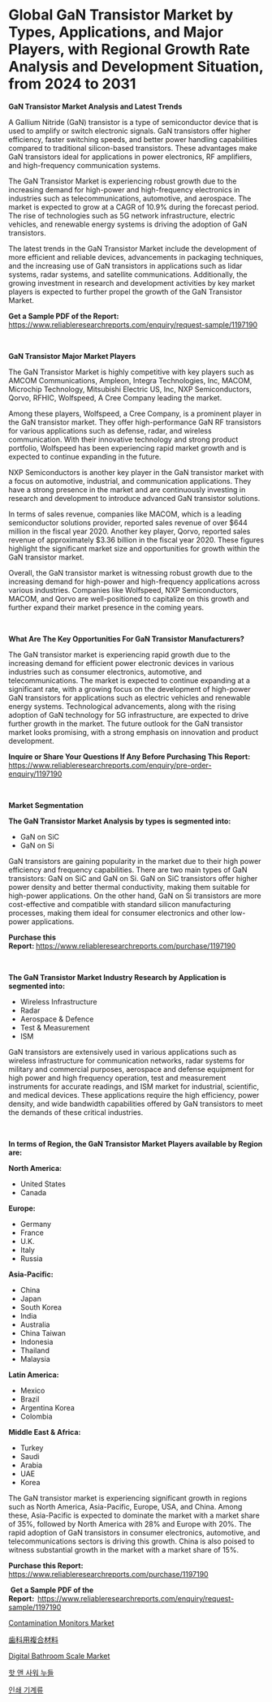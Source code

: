 <p><h1>Global GaN Transistor Market by Types, Applications, and Major Players, with Regional Growth Rate Analysis and Development Situation, from 2024 to 2031</h1></p><p><strong>GaN Transistor Market Analysis and Latest Trends</strong></p>
<p><p>A Gallium Nitride (GaN) transistor is a type of semiconductor device that is used to amplify or switch electronic signals. GaN transistors offer higher efficiency, faster switching speeds, and better power handling capabilities compared to traditional silicon-based transistors. These advantages make GaN transistors ideal for applications in power electronics, RF amplifiers, and high-frequency communication systems.</p><p>The GaN Transistor Market is experiencing robust growth due to the increasing demand for high-power and high-frequency electronics in industries such as telecommunications, automotive, and aerospace. The market is expected to grow at a CAGR of 10.9% during the forecast period. The rise of technologies such as 5G network infrastructure, electric vehicles, and renewable energy systems is driving the adoption of GaN transistors.</p><p>The latest trends in the GaN Transistor Market include the development of more efficient and reliable devices, advancements in packaging techniques, and the increasing use of GaN transistors in applications such as lidar systems, radar systems, and satellite communications. Additionally, the growing investment in research and development activities by key market players is expected to further propel the growth of the GaN Transistor Market.</p></p>
<p><strong>Get a Sample PDF of the Report:&nbsp;</strong> <a href="https://www.reliableresearchreports.com/enquiry/request-sample/1197190">https://www.reliableresearchreports.com/enquiry/request-sample/1197190</a></p>
<p>&nbsp;</p>
<p><strong>GaN Transistor Major Market Players</strong></p>
<p><p>The GaN Transistor Market is highly competitive with key players such as AMCOM Communications, Ampleon, Integra Technologies, Inc, MACOM, Microchip Technology, Mitsubishi Electric US, Inc, NXP Semiconductors, Qorvo, RFHIC, Wolfspeed, A Cree Company leading the market.</p><p>Among these players, Wolfspeed, a Cree Company, is a prominent player in the GaN transistor market. They offer high-performance GaN RF transistors for various applications such as defense, radar, and wireless communication. With their innovative technology and strong product portfolio, Wolfspeed has been experiencing rapid market growth and is expected to continue expanding in the future.</p><p>NXP Semiconductors is another key player in the GaN transistor market with a focus on automotive, industrial, and communication applications. They have a strong presence in the market and are continuously investing in research and development to introduce advanced GaN transistor solutions.</p><p>In terms of sales revenue, companies like MACOM, which is a leading semiconductor solutions provider, reported sales revenue of over $644 million in the fiscal year 2020. Another key player, Qorvo, reported sales revenue of approximately $3.36 billion in the fiscal year 2020. These figures highlight the significant market size and opportunities for growth within the GaN transistor market.</p><p>Overall, the GaN transistor market is witnessing robust growth due to the increasing demand for high-power and high-frequency applications across various industries. Companies like Wolfspeed, NXP Semiconductors, MACOM, and Qorvo are well-positioned to capitalize on this growth and further expand their market presence in the coming years.</p></p>
<p>&nbsp;</p>
<p><strong>What Are The Key Opportunities For GaN Transistor Manufacturers?</strong></p>
<p><p>The GaN transistor market is experiencing rapid growth due to the increasing demand for efficient power electronic devices in various industries such as consumer electronics, automotive, and telecommunications. The market is expected to continue expanding at a significant rate, with a growing focus on the development of high-power GaN transistors for applications such as electric vehicles and renewable energy systems. Technological advancements, along with the rising adoption of GaN technology for 5G infrastructure, are expected to drive further growth in the market. The future outlook for the GaN transistor market looks promising, with a strong emphasis on innovation and product development.</p></p>
<p><strong>Inquire or Share Your Questions If Any Before Purchasing This Report:</strong> <a href="https://www.reliableresearchreports.com/enquiry/pre-order-enquiry/1197190">https://www.reliableresearchreports.com/enquiry/pre-order-enquiry/1197190</a></p>
<p>&nbsp;</p>
<p><strong>Market Segmentation</strong></p>
<p><strong>The GaN Transistor Market Analysis by types is segmented into:</strong></p>
<p><ul><li>GaN on SiC</li><li>GaN on Si</li></ul></p>
<p><p>GaN transistors are gaining popularity in the market due to their high power efficiency and frequency capabilities. There are two main types of GaN transistors: GaN on SiC and GaN on Si. GaN on SiC transistors offer higher power density and better thermal conductivity, making them suitable for high-power applications. On the other hand, GaN on Si transistors are more cost-effective and compatible with standard silicon manufacturing processes, making them ideal for consumer electronics and other low-power applications.</p></p>
<p><strong>Purchase this Report:&nbsp;</strong><a href="https://www.reliableresearchreports.com/purchase/1197190">https://www.reliableresearchreports.com/purchase/1197190</a></p>
<p>&nbsp;</p>
<p><strong>The GaN Transistor Market Industry Research by Application is segmented into:</strong></p>
<p><ul><li>Wireless Infrastructure</li><li>Radar</li><li>Aerospace & Defence</li><li>Test & Measurement</li><li>ISM</li></ul></p>
<p><p>GaN transistors are extensively used in various applications such as wireless infrastructure for communication networks, radar systems for military and commercial purposes, aerospace and defense equipment for high power and high frequency operation, test and measurement instruments for accurate readings, and ISM market for industrial, scientific, and medical devices. These applications require the high efficiency, power density, and wide bandwidth capabilities offered by GaN transistors to meet the demands of these critical industries.</p></p>
<p>&nbsp;</p>
<p><strong>In terms of Region, the GaN Transistor Market Players available by Region are:</strong></p>
<p>
    <p> <strong> North America: </strong>
        <ul>
            <li>United States</li>
            <li>Canada</li>
        </ul>
        </p> 
    <p> <strong> Europe: </strong>
        <ul>
            <li>Germany</li>
            <li>France</li>
            <li>U.K.</li>
            <li>Italy</li>
            <li>Russia</li>
        </ul>
        </p> 
    <p> <strong> Asia-Pacific: </strong>
        <ul>
            <li>China</li>
            <li>Japan</li>
            <li>South Korea</li>
            <li>India</li>
            <li>Australia</li>
            <li>China Taiwan</li>
            <li>Indonesia</li>
            <li>Thailand</li>
            <li>Malaysia</li>
        </ul>
        </p> 
    <p> <strong> Latin America: </strong>
        <ul>
            <li>Mexico</li>
            <li>Brazil</li>
            <li>Argentina Korea</li>
            <li>Colombia</li>
        </ul>
        </p> 
    <p> <strong> Middle East & Africa: </strong>
        <ul>
            <li>Turkey</li>
            <li>Saudi</li>
            <li>Arabia</li>
            <li>UAE</li>
            <li>Korea</li>
        </ul>
    </p>
    </p>
<p><p>The GaN transistor market is experiencing significant growth in regions such as North America, Asia-Pacific, Europe, USA, and China. Among these, Asia-Pacific is expected to dominate the market with a market share of 35%, followed by North America with 28% and Europe with 20%. The rapid adoption of GaN transistors in consumer electronics, automotive, and telecommunications sectors is driving this growth. China is also poised to witness substantial growth in the market with a market share of 15%.</p></p>
<p><strong>Purchase this Report: </strong><a href="https://www.reliableresearchreports.com/purchase/1197190">https://www.reliableresearchreports.com/purchase/1197190</a></p>
<p>&nbsp;<strong>Get a Sample PDF of the Report:&nbsp;&nbsp;</strong><a href="https://www.reliableresearchreports.com/enquiry/request-sample/1197190">https://www.reliableresearchreports.com/enquiry/request-sample/1197190</a></p>
<p><strong></strong></p>
<p><p><a href="https://github.com/RoccoManning/Market-Research-Report-List-4/blob/main/contamination-monitors-market.md">Contamination Monitors Market</a></p><p><a href="https://medium.com/@santosuigrtley997836/%E6%AD%AF%E7%A7%91%E7%94%A8%E3%82%B3%E3%83%B3%E3%83%9D%E3%82%B8%E3%83%83%E3%83%88%E6%9D%90%E6%96%99%E3%81%AE%E5%B8%82%E5%A0%B4%E5%88%86%E6%9E%90-%E3%81%9D%E3%81%AEcagr-%E5%B8%82%E5%A0%B4%E3%82%BB%E3%82%B0%E3%83%A1%E3%83%B3%E3%83%86%E3%83%BC%E3%82%B7%E3%83%A7%E3%83%B3-%E3%81%8A%E3%82%88%E3%81%B3%E3%82%B0%E3%83%AD%E3%83%BC%E3%83%90%E3%83%AB%E7%94%A3%E6%A5%AD%E6%A6%82%E8%A6%81-949a5f4af888">歯科用複合材料</a></p><p><a href="https://github.com/edytherolanlouisejk1miz0wig/Market-Research-Report-List-1/blob/main/digital-bathroom-scale-market.md">Digital Bathroom Scale Market</a></p><p><a href="https://medium.com/@avramcornescu20221/%EB%A7%A4%EC%9A%B4%EA%B3%BC-%EC%93%B4-%EB%A7%9B%EC%9D%98-%EA%B5%AD%EC%88%98-%EC%8B%9C%EC%9E%A5-%EC%A1%B0%EC%82%AC-%EB%B3%B4%EA%B3%A0%EC%84%9C-%EA%B7%B8-%EC%97%AD%EC%82%AC-%EB%B0%8F-2024%EB%85%84%EB%B6%80%ED%84%B0-2031%EB%85%84%EA%B9%8C%EC%A7%80%EC%9D%98-%EC%98%88%EC%B8%A1-6b57e4a15748">핫 앤 사워 누들</a></p><p><a href="https://medium.com/@ieremiapadurariu20221/%EC%9D%B8%EC%87%84-%EA%B8%B0%EA%B3%84-%EC%8B%9C%EC%9E%A5-%EB%8F%99%ED%96%A5-%EC%8B%9C%EC%9E%A5-%EB%8F%99%ED%96%A5-%EC%84%B1%EC%9E%A5-2024%EB%85%84%EB%B6%80%ED%84%B0-2031%EB%85%84%EA%B9%8C%EC%A7%80-%EC%98%88%EC%B8%A1-61da448ca38c">인쇄 기계류</a></p></p>